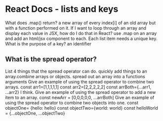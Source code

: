 # React Docs - lists and keys

What does .map() return? a new array of every index[i] of an old array but with a function performed on it.
If I want to loop through an array and display each value in JSX, how do I do that in React? use .map on an array and add an html/jsx component to each.
Each list item needs a unique key.
What is the purpose of a key? an identifier


## What is the spread operator?

List 4 things that the spread operator can do. quickly add things to an array.combine arrays or objects. spread out an array into a functions arguments
Give an example of using the spread operator to combine two arrays. const arr1=[1,1,1,1,1]  const arr2=[2,2,2,2,2]  const arrBoth={...arr1, ...arr2}   I think.
Give an example of using the spread operator to add a new item to an array. const newArr = [0,0,0,0,0, ...arrBoth]
Give an example of using the spread operator to combine two objects into one. const objectOne= {hello: hello}
const objectTwo={world: world}  const helloWorld = {...objectOne, ...objectTwo} 
